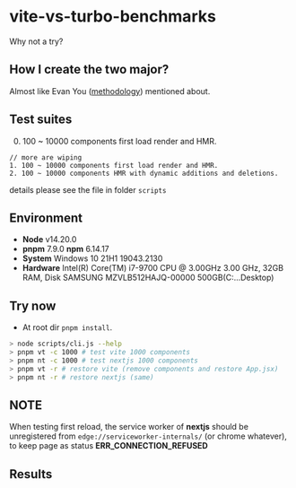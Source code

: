 # vite-vs-turbo-benchmarks
Why not a try?

## How I create the two major?

Almost like Evan You ([methodology](https://github.com/yyx990803/vite-vs-next-turbo-hmr#methodology)) mentioned about.

## Test suites

0. 100 ~ 10000 components first load render and HMR.  

```
// more are wiping
1. 100 ~ 10000 components first load render and HMR.
2. 100 ~ 10000 components HMR with dynamic additions and deletions.
```
details please see the file in folder `scripts`

## Environment

+ **Node** v14.20.0
+ **pnpm** 7.9.0 **npm** 6.14.17
+ **System** Windows 10 21H1 19043.2130
+ **Hardware** Intel(R) Core(TM) i7-9700 CPU @ 3.00GHz 3.00 GHz, 32GB RAM, Disk SAMSUNG MZVLB512HAJQ-00000 500GB(C:...Desktop)

## Try now

+ At root dir `pnpm install`.

```bash
> node scripts/cli.js --help
> pnpm vt -c 1000 # test vite 1000 components
> pnpm nt -c 1000 # test nextjs 1000 components
> pnpm vt -r # restore vite (remove components and restore App.jsx)
> pnpm nt -r # restore nextjs (same)
```
## NOTE

When testing first reload, the service worker of **nextjs** should be unregistered from `edge://serviceworker-internals/` (or chrome whatever), to keep page as status **ERR_CONNECTION_REFUSED**

## Results

